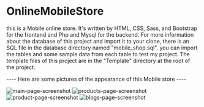 # OnlineMobileStore

this is a Mobile online store. It's written by HTML, CSS, Sass, and Bootstrap for the frontend and Php and Mysql for the backend.
For more information about the database of this project and import it to your clone, there is an SQL file in the database directory named "mobile_shop.sql". 
you can import the tables and some sample data from each table to test my project.
The template files of this project are in the "Template" directory at the root of the project.

---- Here are some pictures of the appearance of this Mobile store ----

![main-page-screenshot](https://user-images.githubusercontent.com/77573694/192088353-bb992499-f5d7-433f-b76c-cb10b8a49531.png)
![products-page-screenshot](https://user-images.githubusercontent.com/77573694/192088378-28e0bc87-d058-41fc-b235-39c77cd4ad0f.png)
![product-page-screenshot](https://user-images.githubusercontent.com/77573694/192088390-85b21314-3c0a-4433-b8fd-584c2eb1602a.png)
![blogs-page-screenshot](https://user-images.githubusercontent.com/77573694/192088396-2152a85f-0b13-49bf-ba9b-09af10a0b41c.png)
